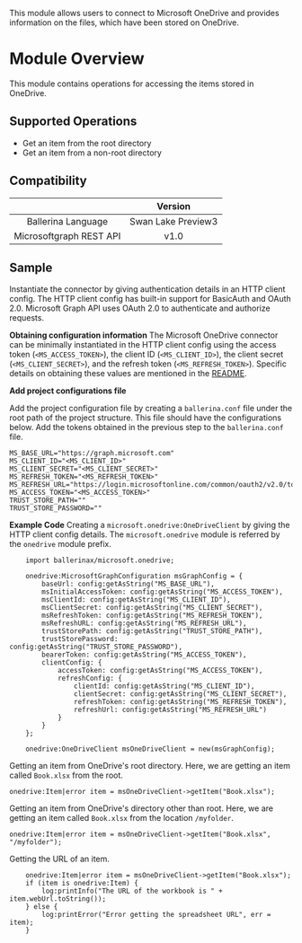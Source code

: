 This module allows users to connect to Microsoft OneDrive and provides information on the files, which have been stored on OneDrive.

# Module Overview
This module contains operations for accessing the items stored in OneDrive.

## Supported Operations
- Get an item from the root directory
- Get an item from a non-root directory

## Compatibility
|                     |    Version     |
|:-------------------:|:--------------:|
| Ballerina Language  | Swan Lake Preview3   |
| Microsoftgraph REST API | v1.0          |

## Sample
Instantiate the connector by giving authentication details in an HTTP client config. The HTTP client config has built-in support for BasicAuth and OAuth 2.0. Microsoft Graph API uses OAuth 2.0 to authenticate and authorize requests. 

**Obtaining configuration information**
The Microsoft OneDrive connector can be minimally instantiated in the HTTP client config using the access token (`<MS_ACCESS_TOKEN>`), the client ID (`<MS_CLIENT_ID>`), the client secret (`<MS_CLIENT_SECRET>`), and the refresh token (`<MS_REFRESH_TOKEN>`). Specific details on obtaining these values are mentioned in the [README](https://github.com/ballerina-platform/module-ballerinax-microsoft.onedrive/blob/master/README.md).

**Add project configurations file**

Add the project configuration file by creating a `ballerina.conf` file under the root path of the project structure. This file should have the configurations below. Add the tokens obtained in the previous step to the `ballerina.conf` file.

```
MS_BASE_URL="https://graph.microsoft.com"
MS_CLIENT_ID="<MS_CLIENT_ID>"
MS_CLIENT_SECRET="<MS_CLIENT_SECRET>"
MS_REFRESH_TOKEN="<MS_REFRESH_TOKEN>"
MS_REFRESH_URL="https://login.microsoftonline.com/common/oauth2/v2.0/token"
MS_ACCESS_TOKEN="<MS_ACCESS_TOKEN>"
TRUST_STORE_PATH=""
TRUST_STORE_PASSWORD=""
```

**Example Code**
Creating a `microsoft.onedrive:OneDriveClient` by giving the HTTP client config details. The `microsoft.onedrive` module 
is referred by the `onedrive` module prefix.

```
    import ballerinax/microsoft.onedrive;

    onedrive:MicrosoftGraphConfiguration msGraphConfig = {
        baseUrl: config:getAsString("MS_BASE_URL"),
        msInitialAccessToken: config:getAsString("MS_ACCESS_TOKEN"),
        msClientId: config:getAsString("MS_CLIENT_ID"),
        msClientSecret: config:getAsString("MS_CLIENT_SECRET"),
        msRefreshToken: config:getAsString("MS_REFRESH_TOKEN"),
        msRefreshURL: config:getAsString("MS_REFRESH_URL"),
        trustStorePath: config:getAsString("TRUST_STORE_PATH"),
        trustStorePassword: config:getAsString("TRUST_STORE_PASSWORD"),
        bearerToken: config:getAsString("MS_ACCESS_TOKEN"),
        clientConfig: {
            accessToken: config:getAsString("MS_ACCESS_TOKEN"),
            refreshConfig: {
                clientId: config:getAsString("MS_CLIENT_ID"),
                clientSecret: config:getAsString("MS_CLIENT_SECRET"),
                refreshToken: config:getAsString("MS_REFRESH_TOKEN"),
                refreshUrl: config:getAsString("MS_REFRESH_URL")
            }
        }
    };

    onedrive:OneDriveClient msOneDriveClient = new(msGraphConfig);
```

Getting an item from OneDrive's root directory. Here, we are getting an item called `Book.xlsx` from the root.

```onedrive:Item|error item = msOneDriveClient->getItem("Book.xlsx");```

Getting an item from OneDrive's directory other than root. Here, we are getting an item called `Book.xlsx` from the location `/myfolder`.

```onedrive:Item|error item = msOneDriveClient->getItem("Book.xlsx", "/myfolder");```

Getting the URL of an item.

```
    onedrive:Item|error item = msOneDriveClient->getItem("Book.xlsx");
    if (item is onedrive:Item) {
        log:printInfo("The URL of the workbook is " + item.webUrl.toString());
    } else {
        log:printError("Error getting the spreadsheet URL", err = item);
    }
```
